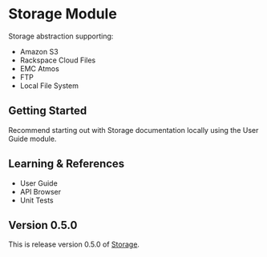# Storage Module

Storage abstraction supporting:

- Amazon S3
- Rackspace Cloud Files
- EMC Atmos
- FTP
- Local File System

## Getting Started

Recommend starting out with Storage documentation locally using the User Guide module.

## Learning & References

- User Guide
- API Browser
- Unit Tests

## Version 0.5.0

This is release version 0.5.0 of [Storage](https://github.com/morgan/kohana-storage).
